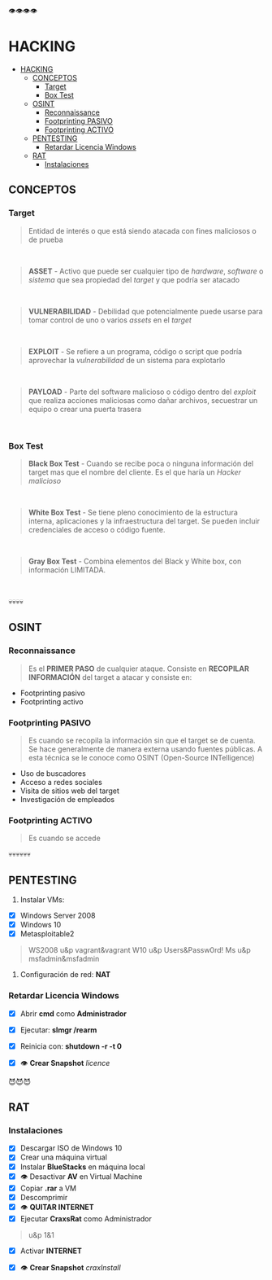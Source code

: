 ​​​​​👁️​​​​​​👁️​​​​​​👁️​​​​​​👁️​
<div style="color:#FF6500"></div>

# HACKING


- [HACKING](#hacking)
  - [CONCEPTOS](#conceptos)
    - [Target](#target)
    - [Box Test](#box-test)
  - [OSINT​](#osint)
    - [Reconnaissance](#reconnaissance)
    - [Footprinting PASIVO](#footprinting-pasivo)
    - [Footprinting ACTIVO](#footprinting-activo)
  - [PENTESTING](#pentesting)
    - [Retardar Licencia Windows](#retardar-licencia-windows)
  - [RAT](#rat)
    - [Instalaciones](#instalaciones)

## CONCEPTOS

### Target

> Entidad de interés o que está siendo atacada con fines maliciosos o de prueba
<br/>

> **ASSET** - Activo que puede ser cualquier tipo de *hardware*, *software*
> o *sistema* que sea propiedad del *target* y que podría ser atacado
<br/>

> **VULNERABILIDAD** - Debilidad que potencialmente puede usarse para tomar control
> de uno o varios *assets* en el *target*
<br/>

> **EXPLOIT** - Se refiere a un programa, código o script que podría aprovechar
> la *vulnerabilidad* de un sistema para explotarlo
<br/>

> **PAYLOAD** - Parte del software malicioso o código dentro del *exploit* que realiza
> acciones maliciosas como dañar archivos, secuestrar un equipo o crear una puerta trasera
<br/>


### Box Test

> **Black Box Test** - Cuando se recibe poca o ninguna información del target mas que el
> nombre del cliente. Es el que haría un *Hacker malicioso*
<br/>

> **White Box Test** - Se tiene pleno conocimiento de la estructura interna, aplicaciones
> y la infraestructura del target. Se pueden incluir credenciales de acceso o código fuente.
<br/>

> **Gray Box Test** - Combina elementos del Black y White box, con información LIMITADA.
<br/>


💀💀💀💀
## OSINT​

### Reconnaissance

> Es el **PRIMER PASO** de cualquier ataque.
> Consiste en **RECOPILAR INFORMACIÓN** del target a atacar y consiste en:

* Footprinting pasivo
* Footprinting activo


### Footprinting PASIVO

> Es cuando se recopila la información sin que el target se de cuenta.
> Se hace generalmente de manera externa usando fuentes públicas.
> A esta técnica se le conoce como OSINT (Open-Source INTelligence)

* Uso de buscadores
* Acceso a redes sociales
* Visita de sitios web del target
* Investigación de empleados


### Footprinting ACTIVO

> Es cuando se accede 





💀💀💀💀💀💀
## PENTESTING

1. Instalar VMs:

- [x] Windows Server 2008
- [x] Windows 10
- [x] Metasploitable2

> WS2008 u&p vagrant&vagrant
> W10 u&p Users&Passw0rd!
> Ms u&p msfadmin&msfadmin

1. Configuración de red: **NAT**

### Retardar Licencia Windows

- [x] Abrir **cmd** como **Administrador**
- [x] Ejecutar: **slmgr /rearm**
- [x] Reinicia con: **shutdown -r -t 0** 
- [x] 👁️​ **Crear Snapshot** *licence*


😈​😈​😈​
## RAT

### Instalaciones

- [x] Descargar ISO de Windows 10
- [x] Crear una máquina virtual
- [x] Instalar **BlueStacks** en máquina local
- [x] ​​​​👁️​ Desactivar **AV** en Virtual Machine
- [x] Copiar **.rar** a VM 
- [x] Descomprimir
- [x] ​​​​👁️​ **QUITAR INTERNET** 
- [x] Ejecutar **CraxsRat** como Administrador

> u&p 1&1

- [x] Activar **INTERNET**
- [x] 👁️​ **Crear Snapshot** *craxInstall*










